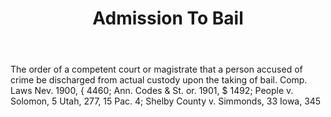 ---
title: Admission To Bail
letter: A
permalink: "/definitions/admission-to-bail.html"
body: The order of a competent court or magistrate that a person accused of crime
  be discharged from actual custody upon the taking of bail. Comp. Laws Nev. 1900,
  { 4460; Ann. Codes & St. or. 1901, $ 1492; People v. Solomon, 5 Utah, 277, 15 Pac.
  4; Shelby County v. Simmonds, 33 Iowa, 345
published_at: '2018-07-07'
source: Black's Law Dictionary
layout: post
---